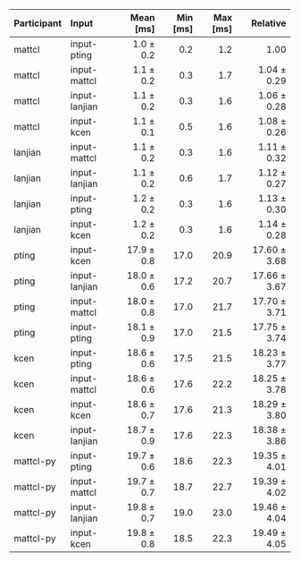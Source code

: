 | Participant | Input | Mean [ms] | Min [ms] | Max [ms] | Relative |
|:---|:---|---:|---:|---:|---:|
| mattcl | input-pting | 1.0 ± 0.2 | 0.2 | 1.2 | 1.00 |
| mattcl | input-mattcl | 1.1 ± 0.2 | 0.3 | 1.7 | 1.04 ± 0.29 |
| mattcl | input-lanjian | 1.1 ± 0.2 | 0.3 | 1.6 | 1.06 ± 0.28 |
| mattcl | input-kcen | 1.1 ± 0.1 | 0.5 | 1.6 | 1.08 ± 0.26 |
| lanjian | input-mattcl | 1.1 ± 0.2 | 0.3 | 1.6 | 1.11 ± 0.32 |
| lanjian | input-lanjian | 1.1 ± 0.2 | 0.6 | 1.7 | 1.12 ± 0.27 |
| lanjian | input-pting | 1.2 ± 0.2 | 0.3 | 1.6 | 1.13 ± 0.30 |
| lanjian | input-kcen | 1.2 ± 0.2 | 0.3 | 1.6 | 1.14 ± 0.28 |
| pting | input-kcen | 17.9 ± 0.8 | 17.0 | 20.9 | 17.60 ± 3.68 |
| pting | input-lanjian | 18.0 ± 0.6 | 17.2 | 20.7 | 17.66 ± 3.67 |
| pting | input-mattcl | 18.0 ± 0.8 | 17.0 | 21.7 | 17.70 ± 3.71 |
| pting | input-pting | 18.1 ± 0.9 | 17.0 | 21.5 | 17.75 ± 3.74 |
| kcen | input-pting | 18.6 ± 0.6 | 17.5 | 21.5 | 18.23 ± 3.77 |
| kcen | input-mattcl | 18.6 ± 0.6 | 17.6 | 22.2 | 18.25 ± 3.78 |
| kcen | input-kcen | 18.6 ± 0.7 | 17.6 | 21.3 | 18.29 ± 3.80 |
| kcen | input-lanjian | 18.7 ± 0.9 | 17.6 | 22.3 | 18.38 ± 3.86 |
| mattcl-py | input-pting | 19.7 ± 0.6 | 18.6 | 22.3 | 19.35 ± 4.01 |
| mattcl-py | input-mattcl | 19.7 ± 0.7 | 18.7 | 22.7 | 19.39 ± 4.02 |
| mattcl-py | input-lanjian | 19.8 ± 0.7 | 19.0 | 23.0 | 19.46 ± 4.04 |
| mattcl-py | input-kcen | 19.8 ± 0.8 | 18.5 | 22.3 | 19.49 ± 4.05 |
